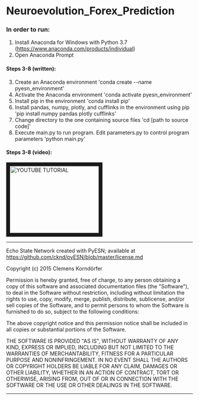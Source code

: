 # Neuroevolution_Forex_Prediction

### In order to run:
1. Install Anaconda for Windows with Python 3.7 (https://www.anaconda.com/products/individual)
2. Open Anaconda Prompt
#### Steps 3-8 (written):
3. Create an Anaconda environment                                                     'conda create --name pyesn_environment'
4. Activate the Anaconda environment                                                  'conda activate pyesn_environment'
5. Install pip in the environment                                                     'conda install pip'
6. Install pandas, numpy, plotly, and cufflinks in the environment using pip          'pip install numpy pandas plotly cufflinks'
7. Change directory to the one containing source files                                'cd [path to source code]'
8. Execute main.py to run program. Edit parameters.py to control program parameters         'python main.py'

#### Steps 3-8 (video):

<a href="http://www.youtube.com/watch?feature=player_embedded&v=ZGfAD9ShAr0
" target="_blank"><img src="http://img.youtube.com/vi/ZGfAD9ShAr0" 
alt="YOUTUBE TUTORIAL" width="240" height="180" border="10" /></a>
________________________________________________________________________________________________________________________________________
Echo State Network created with PyESN; available at https://github.com/cknd/pyESN/blob/master/license.md

Copyright (c) 2015 Clemens Korndörfer

Permission is hereby granted, free of charge, to any person obtaining a copy of this software and associated documentation files (the "Software"), to deal in the Software without restriction, including without limitation the rights to use, copy, modify, merge, publish, distribute, sublicense, and/or sell copies of the Software, and to permit persons to whom the Software is furnished to do so, subject to the following conditions:

The above copyright notice and this permission notice shall be included in all copies or substantial portions of the Software.

THE SOFTWARE IS PROVIDED "AS IS", WITHOUT WARRANTY OF ANY KIND, EXPRESS OR IMPLIED, INCLUDING BUT NOT LIMITED TO THE WARRANTIES OF MERCHANTABILITY, FITNESS FOR A PARTICULAR PURPOSE AND NONINFRINGEMENT. IN NO EVENT SHALL THE AUTHORS OR COPYRIGHT HOLDERS BE LIABLE FOR ANY CLAIM, DAMAGES OR OTHER LIABILITY, WHETHER IN AN ACTION OF CONTRACT, TORT OR OTHERWISE, ARISING FROM, OUT OF OR IN CONNECTION WITH THE SOFTWARE OR THE USE OR OTHER DEALINGS IN THE SOFTWARE.
________________________________________________________________________________________________________________________________________
